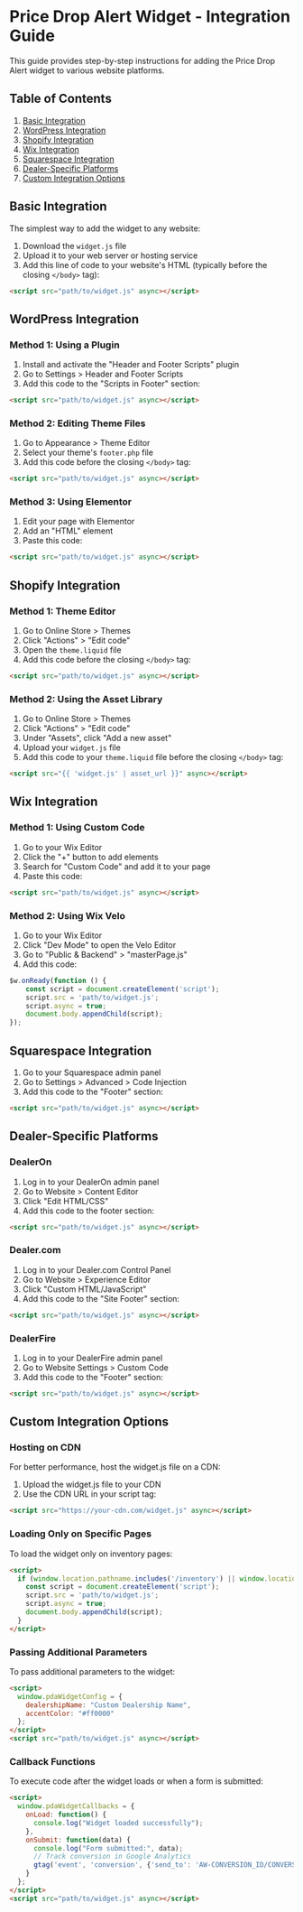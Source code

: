 # Price Drop Alert Widget - Integration Guide

This guide provides step-by-step instructions for adding the Price Drop Alert widget to various website platforms.

## Table of Contents
1. [Basic Integration](#basic-integration)
2. [WordPress Integration](#wordpress-integration)
3. [Shopify Integration](#shopify-integration)
4. [Wix Integration](#wix-integration)
5. [Squarespace Integration](#squarespace-integration)
6. [Dealer-Specific Platforms](#dealer-specific-platforms)
7. [Custom Integration Options](#custom-integration-options)

## Basic Integration

The simplest way to add the widget to any website:

1. Download the `widget.js` file
2. Upload it to your web server or hosting service
3. Add this line of code to your website's HTML (typically before the closing `</body>` tag):

```html
<script src="path/to/widget.js" async></script>
```

## WordPress Integration

### Method 1: Using a Plugin

1. Install and activate the "Header and Footer Scripts" plugin
2. Go to Settings > Header and Footer Scripts
3. Add this code to the "Scripts in Footer" section:

```html
<script src="path/to/widget.js" async></script>
```

### Method 2: Editing Theme Files

1. Go to Appearance > Theme Editor
2. Select your theme's `footer.php` file
3. Add this code before the closing `</body>` tag:

```html
<script src="path/to/widget.js" async></script>
```

### Method 3: Using Elementor

1. Edit your page with Elementor
2. Add an "HTML" element
3. Paste this code:

```html
<script src="path/to/widget.js" async></script>
```

## Shopify Integration

### Method 1: Theme Editor

1. Go to Online Store > Themes
2. Click "Actions" > "Edit code"
3. Open the `theme.liquid` file
4. Add this code before the closing `</body>` tag:

```html
<script src="path/to/widget.js" async></script>
```

### Method 2: Using the Asset Library

1. Go to Online Store > Themes
2. Click "Actions" > "Edit code"
3. Under "Assets", click "Add a new asset"
4. Upload your `widget.js` file
5. Add this code to your `theme.liquid` file before the closing `</body>` tag:

```html
<script src="{{ 'widget.js' | asset_url }}" async></script>
```

## Wix Integration

### Method 1: Using Custom Code

1. Go to your Wix Editor
2. Click the "+" button to add elements
3. Search for "Custom Code" and add it to your page
4. Paste this code:

```html
<script src="path/to/widget.js" async></script>
```

### Method 2: Using Wix Velo

1. Go to your Wix Editor
2. Click "Dev Mode" to open the Velo Editor
3. Go to "Public & Backend" > "masterPage.js"
4. Add this code:

```javascript
$w.onReady(function () {
    const script = document.createElement('script');
    script.src = 'path/to/widget.js';
    script.async = true;
    document.body.appendChild(script);
});
```

## Squarespace Integration

1. Go to your Squarespace admin panel
2. Go to Settings > Advanced > Code Injection
3. Add this code to the "Footer" section:

```html
<script src="path/to/widget.js" async></script>
```

## Dealer-Specific Platforms

### DealerOn

1. Log in to your DealerOn admin panel
2. Go to Website > Content Editor
3. Click "Edit HTML/CSS"
4. Add this code to the footer section:

```html
<script src="path/to/widget.js" async></script>
```

### Dealer.com

1. Log in to your Dealer.com Control Panel
2. Go to Website > Experience Editor
3. Click "Custom HTML/JavaScript"
4. Add this code to the "Site Footer" section:

```html
<script src="path/to/widget.js" async></script>
```

### DealerFire

1. Log in to your DealerFire admin panel
2. Go to Website Settings > Custom Code
3. Add this code to the "Footer" section:

```html
<script src="path/to/widget.js" async></script>
```

## Custom Integration Options

### Hosting on CDN

For better performance, host the widget.js file on a CDN:

1. Upload the widget.js file to your CDN
2. Use the CDN URL in your script tag:

```html
<script src="https://your-cdn.com/widget.js" async></script>
```

### Loading Only on Specific Pages

To load the widget only on inventory pages:

```html
<script>
  if (window.location.pathname.includes('/inventory') || window.location.pathname.includes('/vehicles')) {
    const script = document.createElement('script');
    script.src = 'path/to/widget.js';
    script.async = true;
    document.body.appendChild(script);
  }
</script>
```

### Passing Additional Parameters

To pass additional parameters to the widget:

```html
<script>
  window.pdaWidgetConfig = {
    dealershipName: "Custom Dealership Name",
    accentColor: "#ff0000"
  };
</script>
<script src="path/to/widget.js" async></script>
```

### Callback Functions

To execute code after the widget loads or when a form is submitted:

```html
<script>
  window.pdaWidgetCallbacks = {
    onLoad: function() {
      console.log("Widget loaded successfully");
    },
    onSubmit: function(data) {
      console.log("Form submitted:", data);
      // Track conversion in Google Analytics
      gtag('event', 'conversion', {'send_to': 'AW-CONVERSION_ID/CONVERSION_LABEL'});
    }
  };
</script>
<script src="path/to/widget.js" async></script>
```